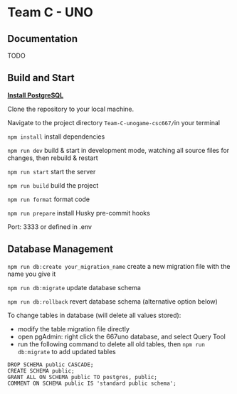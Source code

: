 # Team C - UNO

## Documentation

TODO

## Build and Start

[**Install PostgreSQL**](https://docs.google.com/document/d/1pbvpEM3iX-QS22NNep6ATKgohM8zu4Pu18dmw13JgrY/edit#heading=h.g7uvmg38lm4t)

Clone the repository to your local machine.

Navigate to the project directory `Team-C-unogame-csc667/`in your terminal

`npm install` install dependencies

`npm run dev` build & start in development mode, watching all source files for changes, then rebuild & restart

`npm run start` start the server

`npm run build` build the project

`npm run format` format code

`npm run prepare` install Husky pre-commit hooks

Port: 3333 or defined in .env

## Database Management

`npm run db:create your_migration_name` create a new migration file with the name you give it

`npm run db:migrate` update database schema

`npm run db:rollback` revert database schema (alternative option below)

To change tables in database (will delete all values stored):

- modify the table migration file directly
- open pgAdmin: right click the 667uno database, and select Query Tool
- run the following command to delete all old tables, then `npm run db:migrate` to add updated tables

```
DROP SCHEMA public CASCADE;
CREATE SCHEMA public;
GRANT ALL ON SCHEMA public TO postgres, public;
COMMENT ON SCHEMA public IS 'standard public schema';
```
